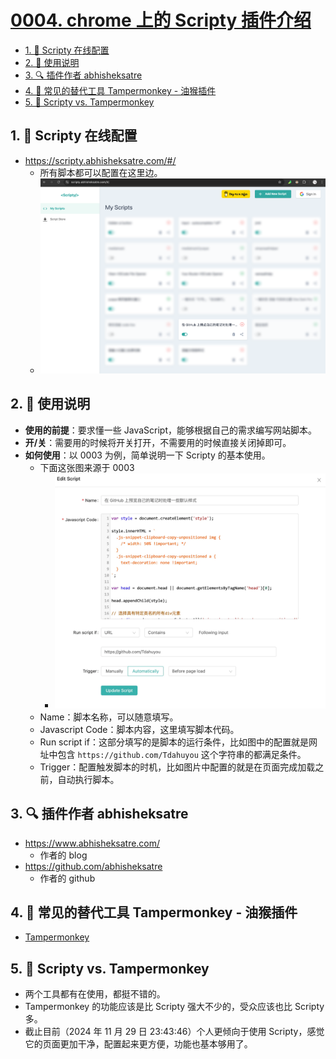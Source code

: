 # [0004. chrome 上的 Scripty 插件介绍](https://github.com/Tdahuyou/pc/tree/main/0004.%20chrome%20%E4%B8%8A%E7%9A%84%20Scripty%20%E6%8F%92%E4%BB%B6%E4%BB%8B%E7%BB%8D)

<!-- region:toc -->
- [1. 🔗 Scripty 在线配置](#1--scripty-在线配置)
- [2. 📒 使用说明](#2--使用说明)
- [3. 🔍 插件作者 abhisheksatre](#3--插件作者-abhisheksatre)
- [4. 🔗 常见的替代工具 Tampermonkey - 油猴插件](#4--常见的替代工具-tampermonkey---油猴插件)
- [5. 📒 Scripty vs. Tampermonkey](#5--scripty-vs-tampermonkey)
<!-- endregion:toc -->

## 1. 🔗 Scripty 在线配置

- https://scripty.abhisheksatre.com/#/
  - 所有脚本都可以配置在这里边。
  - ![](assets/2024-11-29-23-31-01.png)

## 2. 📒 使用说明

- **使用的前提**：要求懂一些 JavaScript，能够根据自己的需求编写网站脚本。
- **开/关**：需要用的时候将开关打开，不需要用的时候直接关闭掉即可。
- **如何使用**：以 0003 为例，简单说明一下 Scripty 的基本使用。
  - 下面这张图来源于 0003
    - ![](assets/2024-11-29-23-07-30.png)
  - Name：脚本名称，可以随意填写。
  - Javascript Code：脚本内容，这里填写脚本代码。
  - Run script if：这部分填写的是脚本的运行条件，比如图中的配置就是网址中包含 `https://github.com/Tdahuyou` 这个字符串的都满足条件。
  - Trigger：配置触发脚本的时机，比如图片中配置的就是在页面完成加载之前，自动执行脚本。

## 3. 🔍 插件作者 abhisheksatre

- https://www.abhisheksatre.com/
  - 作者的 blog
- https://github.com/abhisheksatre
  - 作者的 github

## 4. 🔗 常见的替代工具 Tampermonkey - 油猴插件

- [Tampermonkey](https://tampermonkey.net/)

## 5. 📒 Scripty vs. Tampermonkey

- 两个工具都有在使用，都挺不错的。
- Tampermonkey 的功能应该是比 Scripty 强大不少的，受众应该也比 Scripty 多。
- 截止目前（2024 年 11 月 29 日 23:43:46）个人更倾向于使用 Scripty，感觉它的页面更加干净，配置起来更方便，功能也基本够用了。
